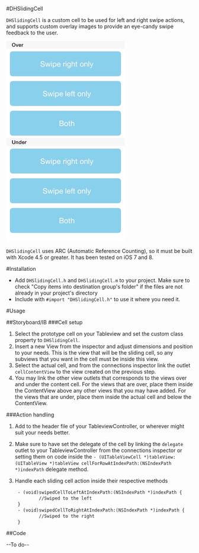#DHSlidingCell

`DHSlidingCell` is a custom cell to be used for left and right swipe actions, and supports custom overlay images to provide an eye-candy swipe feedback to the user.

![](https://github.com/deivuh/DHSlidingCell/blob/master/DHSlidingCell.gif)

`DHSlidingCell` uses ARC (Automatic Reference Counting), so it must be built with Xcode 4.5 or greater. It has been tested on iOS 7 and 8.

#Installation

- Add `DHSlidingCell.h` and `DHSlidingCell.m` to your project. Make sure to check "Copy items into destination group's folder" if the files are not already in your project's directory
- Include with `#import "DHSlidingCell.h"` to use it where you need it.

#Usage

##Storyboard/IB
###Cell setup
1.  Select the prototype cell on your Tableview and set the custom class property to `DHSlidingCell`.
2. Insert a new View from the inspector and adjust dimensions and position to your needs. This is the view that will be the sliding cell, so any subviews that you want in the cell must be inside this view.
3. Select the actual cell, and from the connections inspector link the outlet `cellContentView` to the view created on the previous step.
4. You may link the other view outlets that corresponds to the views over and under the content cell. For the views that are over, place them inside the ContentView above any other views that you may have added. For the views that are under, place them inside the actual cell and below the ContentView.

###Action handling
1. Add <DHSlidingCellDelegate> to the header file of your TableviewController, or wherever might suit your needs better.
2. Make sure to have set the delegate of the cell by linking the `delegate` outlet to your TableviewController from the connections inspector or setting them on code inside the `- (UITableViewCell *)tableView:(UITableView *)tableView cellForRowAtIndexPath:(NSIndexPath *)indexPath` delegate method.
3. Handle each sliding cell action inside their respective methods

		- (void)swipedCellToLeftAtIndexPath:(NSIndexPath *)indexPath {
				//Swiped to the left
		}
		- (void)swipedCellToRightAtIndexPath:(NSIndexPath *)indexPath {
				//Swiped to the right
		}


##Code

--To do--
